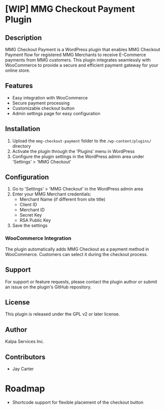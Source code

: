 # [WIP] MMG Checkout Payment Plugin

## Description

MMG Checkout Payment is a WordPress plugin that enables MMG Checkout Payment flow for registered MMG Merchants to receive E-Commerce payments from MMG customers. This plugin integrates seamlessly with WooCommerce to provide a secure and efficient payment gateway for your online store.

## Features

- Easy integration with WooCommerce
- Secure payment processing
- Customizable checkout button
- Admin settings page for easy configuration

## Installation

1. Upload the `mmg-checkout-payment` folder to the `/wp-content/plugins/` directory
2. Activate the plugin through the 'Plugins' menu in WordPress
3. Configure the plugin settings in the WordPress admin area under 'Settings' > 'MMG Checkout'

## Configuration

1. Go to 'Settings' > 'MMG Checkout' in the WordPress admin area
2. Enter your MMG Merchant credentials:
   - Merchant Name (if different from site title)
   - Client ID
   - Merchant ID
   - Secret Key
   - RSA Public Key
3. Save the settings

### WooCommerce Integration

The plugin automatically adds MMG Checkout as a payment method in WooCommerce. Customers can select it during the checkout process.

## Support

For support or feature requests, please contact the plugin author or submit an issue on the plugin's GitHub repository.

## License

This plugin is released under the GPL v2 or later license.

## Author

Kalpa Services Inc.

## Contributors

- Jay Carter

# Roadmap

- Shortcode support for flexible placement of the checkout button
